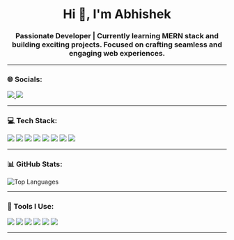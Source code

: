 <h1 align="center">Hi 👋, I'm Abhishek</h1>
<h3 align="center">Passionate Developer | Currently learning MERN stack and building exciting projects. Focused on crafting seamless and engaging web experiences.</h3>

---

### 🌐 Socials:
<p>
  <a href="https://www.instagram.com/abhi_banker06/" target="_blank">
    <img src="https://img.shields.io/badge/Instagram-E4405F?style=for-the-badge&logo=instagram&logoColor=white" />
  </a>
  <a href="https://www.linkedin.com/in/abhishek-kumar/" target="_blank">
    <img src="https://img.shields.io/badge/LinkedIn-0077B5?style=for-the-badge&logo=linkedin&logoColor=white" />
  </a>
</p>

---

### 💻 Tech Stack:
<p>
  <img src="https://img.shields.io/badge/html5-%23E34F26.svg?style=for-the-badge&logo=html5&logoColor=white" />
  <img src="https://img.shields.io/badge/css3-%231572B6.svg?style=for-the-badge&logo=css3&logoColor=white" />
  <img src="https://img.shields.io/badge/javascript-%23F7DF1E.svg?style=for-the-badge&logo=javascript&logoColor=black" />
  <img src="https://img.shields.io/badge/react-%2320232a.svg?style=for-the-badge&logo=react&logoColor=%2361DAFB" />
  <img src="https://img.shields.io/badge/mongodb-%2347A248.svg?style=for-the-badge&logo=mongodb&logoColor=white" />
  <img src="https://img.shields.io/badge/git-%23F05032.svg?style=for-the-badge&logo=git&logoColor=white" />
  <img src="https://img.shields.io/badge/github-%23121011.svg?style=for-the-badge&logo=github&logoColor=white" />
  <img src="https://img.shields.io/badge/python-%2314354C.svg?style=for-the-badge&logo=python&logoColor=white" />
</p>

---

### 📊 GitHub Stats:
<p>
<!--   <img src="https://github-readme-stats.vercel.app/api?username=abhibanker06&show_icons=true&theme=tokyonight" alt="GitHub Stats" /> -->
  <img src="https://github-readme-stats.vercel.app/api/top-langs/?username=abhibanker06&layout=compact&theme=tokyonight" alt="Top Languages" />
</p>

---

### 🔧 Tools I Use:
<p>
  <img src="https://img.shields.io/badge/VS%20Code-007ACC?style=for-the-badge&logo=visual-studio-code&logoColor=white" />
  <img src="https://img.shields.io/badge/git-%23F05032.svg?style=for-the-badge&logo=git&logoColor=white" />
  <img src="https://img.shields.io/badge/github-%23121011.svg?style=for-the-badge&logo=github&logoColor=white" />
  <img src="https://img.shields.io/badge/npm-%23CB3837.svg?style=for-the-badge&logo=npm&logoColor=white" />
  <img src="https://img.shields.io/badge/node.js-43853D?style=for-the-badge&logo=node.js&logoColor=white" />
  <img src="https://img.shields.io/badge/vite-646CFF?style=for-the-badge&logo=vite&logoColor=white" />
</p>

---



